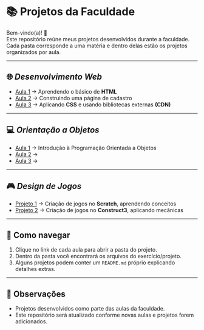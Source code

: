 # 📚 Projetos da Faculdade

Bem-vindo(a)! 👋  
Este repositório reúne meus projetos desenvolvidos durante a faculdade.  
Cada pasta corresponde a uma matéria e dentro delas estão os projetos organizados por aula.  

---

## 🌐 *Desenvolvimento Web*
- [Aula 1](Desenvolvimento-Web/Aula1) → Aprendendo o básico de **HTML**
- [Aula 2](Desenvolvimento-Web/Aula2) → Construindo uma página de cadastro
- [Aula 3](Desenvolvimento-Web/Aula3) → Aplicando **CSS** e usando bibliotecas externas **(CDN)**

---

## 💻 *Orientação a Objetos*
- [Aula 1](Orientacao-Objeto/Aula1) → Introdução à Programação Orientada a Objetos
- [Aula 2](Orientacao-Objeto/Aula2) → 
- [Aula 3](Orientacao-Objeto/Aula3) →
  
---

## 🎮 *Design de Jogos*
- [Projeto 1](Design-Jogos/Projeto1) → Criação de jogos no **Scratch**, aprendendo conceitos
- [Projeto 2](Design-Jogos/Projeto2) → Criação de jogos no **Construct3**, aplicando mecânicas

---

## 🚀 Como navegar
1. Clique no link de cada aula para abrir a pasta do projeto.  
2. Dentro da pasta você encontrará os arquivos do exercício/projeto.  
3. Alguns projetos podem conter um `README.md` próprio explicando detalhes extras.  

---

## 📌 Observações
- Projetos desenvolvidos como parte das aulas da faculdade.  
- Este repositório será atualizado conforme novas aulas e projetos forem adicionados.  
